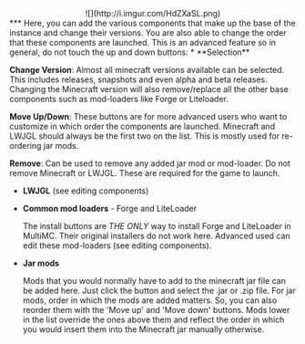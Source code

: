 <center>![](http://i.imgur.com/HdZXaSL.png)</center>
***
Here, you can add the various components that make up the base of the instance and change their versions. You are also able to change the order that these components are launched. This is an advanced feature so in general, do not touch the up and down buttons:
* **Selection**

  **Change Version**: Almost all minecraft versions available can be selected. This includes releases, snapshots and even alpha and beta releases. Changing the Minecraft version will also remove/replace all the other base components such as mod-loaders like Forge or Liteloader.

  **Move Up/Down**: These buttons are for more advanced users who want to customize in which order the components are launched. Minecraft and LWJGL should always be the first two on the list. This is mostly used for re-ordering jar mods.

  **Remove**: Can be used to remove any added jar mod or mod-loader. Do not remove Minecraft or LWJGL. These are required for the game to launch.
* **LWJGL** (see editing components)
* **Common mod loaders** - Forge and LiteLoader

  The install buttons are *THE ONLY* way to install Forge and LiteLoader in MultiMC. Their original installers do not work here. Advanced used can edit these mod-loaders (see editing components).
* **Jar mods**

  Mods that you would normally have to add to the minecraft jar file can be added here. Just click the button and select the .jar or .zip file. For jar mods, order in which the mods are added matters. So, you can also reorder them with the 'Move up' and 'Move down' buttons. Mods lower in the list override the ones above them and reflect the order in which you would insert them into the Minecraft jar manually otherwise.
